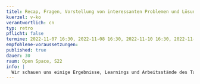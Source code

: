 ```yaml
---
titel: Recap, Fragen, Vorstellung von interessanten Problemen und Lösungen
kuerzel: v-ko
verantwortlich: cn
typ: retro
pflicht: false
termine: 2022-11-07 16:30, 2022-11-08 16:30, 2022-11-10 16:30, 2022-11-14 16:30, 2022-11-15 16:30, 2022-11-17 16:30
empfohlene-voraussetzungen:
published: true
dauer: 30
raum: Open Space, S22
info: |
  Wir schauen uns einige Ergebnisse, Learnings und Arbeitsstände des Tages an und rekapitulieren die wesentlichen Themen und Herausforderungen.
---
```

